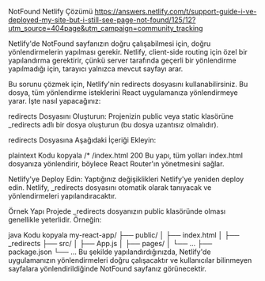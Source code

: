 <!-- Bu projenin amacı

404 rotalarını işlemek

<Nav /> bileşeninde etkin sayfayı vurgulayın
<ProductDelivery /> öğesini ürün ayrıntıları için bir alt sayfa olarak oluşturun
Daha spesifik talimatlar için okumaya devam edin:

Kullanıcı 404'e ulaştığında, Sayfa bulunamadı metnini içeren bir h2 ve Sayfa bulunamadı içeren bir paragraf görmelidir
İsteğe bağlı: Ana sayfaya bir geri dönüş bağlantısı ekleyin.
404'ü test etmek isterseniz, mevcut olmayan bir rotaya bağlantı ekleyebilirsiniz.

<Nav /> içinde aktif sayfayı vurgulayın Size 3 farklı sayfaya bağlantı içeren bir Nav bileşeni verdik. Geçerli sayfayı vurgulamak için  nav-active class'ını kullanın.

Kullanıcı / üzerindeyken Home vurgulanmalıdır.
Kullanıcı /about üzerindeyken About vurgulanmalıdır.
Kullanıcı aşağıdaki yollardan herhangi birindeyken Products (Ürünler) vurgulanmalıdır: /products, /products/:id ve /products/:id/delivery.

<ProductDelivery /> bileşenini ürün detayları için bir alt sayfa olarak işleyin Kullanıcı ürün detayları sayfasını ziyaret ettiğinde, örneğin /products/2, teslimat notları için mevcut bir bağlantı vardır. Bu bağlantı kullanıcıyı /products/2/delivery sayfasına götürmeli ve <ProductDelivery /> bileşenini oluşturmalıdır.
Mevcut teslimat notları bağlantısını doğru yola sahip olacak şekilde güncelleyin. Her ürünün kendi teslimat alt yolu olmalıdır.
Kullanıcı bu alt rotaya geldiğinde < ProductDelivery /> bileşenini oluşturun. -->

NotFound Netlify Çözümü
https://answers.netlify.com/t/support-guide-i-ve-deployed-my-site-but-i-still-see-page-not-found/125/12?utm_source=404page&utm_campaign=community_tracking

Netlify'de NotFound sayfanızın doğru çalışabilmesi için, doğru yönlendirmelerin yapılması gerekir. Netlify, client-side routing için özel bir yapılandırma gerektirir, çünkü server tarafında geçerli bir yönlendirme yapılmadığı için, tarayıcı yalnızca mevcut sayfayı arar.

Bu sorunu çözmek için, Netlify'nin redirects dosyasını kullanabilirsiniz. Bu dosya, tüm yönlendirme isteklerini React uygulamanıza yönlendirmeye yarar. İşte nasıl yapacağınız:

redirects Dosyasını Oluşturun: Projenizin public veya static klasörüne _redirects adlı bir dosya oluşturun (bu dosya uzantısız olmalıdır).

redirects Dosyasına Aşağıdaki İçeriği Ekleyin:

plaintext
Kodu kopyala
/*    /index.html   200
Bu yapı, tüm yolları index.html dosyanıza yönlendirir, böylece React Router'ın yönetmesini sağlar.

Netlify'ye Deploy Edin: Yaptığınız değişiklikleri Netlify'ye yeniden deploy edin. Netlify, _redirects dosyasını otomatik olarak tanıyacak ve yönlendirmeleri yapılandıracaktır.

Örnek Yapı
Projede _redirects dosyanızın public klasöründe olması genellikle yeterlidir. Örneğin:

java
Kodu kopyala
my-react-app/
├── public/
│   ├── index.html
│   ├── _redirects
├── src/
│   ├── App.js
│   ├── pages/
│   └── ...
├── package.json
└── ...
Bu şekilde yapılandırdığınızda, Netlify'de uygulamanızın yönlendirmeleri doğru çalışacaktır ve kullanıcılar bilinmeyen sayfalara yönlendirildiğinde NotFound sayfanız görünecektir.






